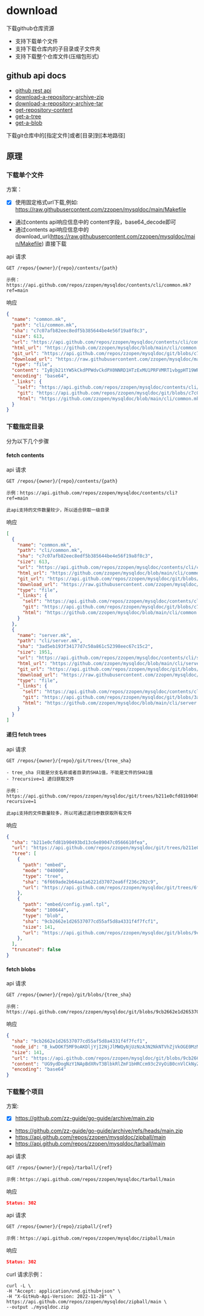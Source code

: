 # download
下载github仓库资源

- 支持下载单个文件
- 支持下载仓库内的子目录或子文件夹
- 支持下载整个仓库文件(压缩包形式)

## github api docs
- [github rest api](https://docs.github.com/en/rest/quickstart)
- [download-a-repository-archive-zip](https://docs.github.com/en/rest/repos/contents?apiVersion=2022-11-28#download-a-repository-archive-zip)
- [download-a-repository-archive-tar](https://docs.github.com/en/rest/repos/contents?apiVersion=2022-11-28#download-a-repository-archive-tar)
- [get-repository-content](https://docs.github.com/en/rest/repos/contents?apiVersion=2022-11-28#get-repository-content)
- [get-a-tree](https://docs.github.com/en/rest/git/trees?apiVersion=2022-11-28#get-a-tree)
- [get-a-blob](https://docs.github.com/en/rest/git/blobs?apiVersion=2022-11-28#get-a-blob)

下载git仓库中的[指定文件]或者[目录]到[本地路径]

## 原理
### 下载单个文件

方案：
- [x] 使用固定格式url下载,例如: https://raw.githubusercontent.com/zzopen/mysqldoc/main/Makefile
- 通过contents api响应信息中的 content字段，base64_decode即可 
- 通过contents api响应信息中的 download_url(https://raw.githubusercontent.com/zzopen/mysqldoc/main/Makefile) 直接下载

api 请求
```shell
GET /repos/{owner}/{repo}/contents/{path}

示例：https://api.github.com/repos/zzopen/mysqldoc/contents/cli/common.mk?ref=main
```

响应
```json
{
  "name": "common.mk",
  "path": "cli/common.mk",
  "sha": "c7c07afb82eec8edf5b385644be4e56f19a8f8c3",
  "size": 613,
  "url": "https://api.github.com/repos/zzopen/mysqldoc/contents/cli/common.mk?ref=main",
  "html_url": "https://github.com/zzopen/mysqldoc/blob/main/cli/common.mk",
  "git_url": "https://api.github.com/repos/zzopen/mysqldoc/git/blobs/c7c07afb82eec8edf5b385644be4e56f19a8f8c3",
  "download_url": "https://raw.githubusercontent.com/zzopen/mysqldoc/main/cli/common.mk",
  "type": "file",
  "content": "IyBjb21tYW5kCkdPPWdvCkdPX0NNRD1HTzExMU1PRFVMRT1vbgpHT19WRVQ9\nJChHTykgdmV0CkdPX0JVSUxEPSQoR08pIGJ1aWxkCkdPX0lNUE9SVFM9Z29p\nbXBvcnRzCkdPX0ZNVD1nb2ZtdApHT19DVEw9Z29jdGwKCiMgcGF0aApNQUtF\nRklMRV9QQVRIPSQoYWJzcGF0aCAkKGxhc3R3b3JkICQoTUFLRUZJTEVfTElT\nVCkpKQpNQUtFRklMRV9ESVI9JChhYnNwYXRoICQoZGlyICQoTUFLRUZJTEVf\nUEFUSCkpKQpDVVJSRU5UX1BBVEg9JChNQUtFRklMRV9ESVIpClJPT1RfUEFU\nSD0kKGFic3BhdGggJChDVVJSRU5UX1BBVEgpLy4uLykKUFJPSkVDVF9ST09U\nX1BBVEg9JChST09UX1BBVEgpCiMg5pyN5Yqh56uv5qC555uu5b2V57ud5a+5\n6Lev5b6EClNSQ19QQVRIPSQoUFJPSkVDVF9ST09UX1BBVEgpL3NyYwojIOac\njeWKoeerr+WtmOaUvuWJjeerr+aWh+S7tuagueebruW9lee7neWvuei3r+W+\nhApHT19VSV9QQVRIPSQoU1JDX1BBVEgpL3VpCiMg5YmN56uv5qC555uu5b2V\n57ud5a+56Lev5b6EClVJX1BBVEg9JChQUk9KRUNUX1JPT1RfUEFUSCkvdWkK\nIyDmnI3liqHnq6/miZPljIXovpPlh7rot6/lvoQKT1VUX1BBVEg9JChQUk9K\nRUNUX1JPT1RfUEFUSCkvbXlzcWxkb2Mtb3V0Cg==\n",
  "encoding": "base64",
  "_links": {
    "self": "https://api.github.com/repos/zzopen/mysqldoc/contents/cli/common.mk?ref=main",
    "git": "https://api.github.com/repos/zzopen/mysqldoc/git/blobs/c7c07afb82eec8edf5b385644be4e56f19a8f8c3",
    "html": "https://github.com/zzopen/mysqldoc/blob/main/cli/common.mk"
  }
}
```

### 下载指定目录
分为以下几个步骤

#### fetch contents
api 请求
```shell
GET /repos/{owner}/{repo}/contents/{path}

示例：https://api.github.com/repos/zzopen/mysqldoc/contents/cli?ref=main

此api支持的文件数量较少，所以适合获取一级目录
```

响应
```json
[
  {
    "name": "common.mk",
    "path": "cli/common.mk",
    "sha": "c7c07afb82eec8edf5b385644be4e56f19a8f8c3",
    "size": 613,
    "url": "https://api.github.com/repos/zzopen/mysqldoc/contents/cli/common.mk?ref=main",
    "html_url": "https://github.com/zzopen/mysqldoc/blob/main/cli/common.mk",
    "git_url": "https://api.github.com/repos/zzopen/mysqldoc/git/blobs/c7c07afb82eec8edf5b385644be4e56f19a8f8c3",
    "download_url": "https://raw.githubusercontent.com/zzopen/mysqldoc/main/cli/common.mk",
    "type": "file",
    "_links": {
      "self": "https://api.github.com/repos/zzopen/mysqldoc/contents/cli/common.mk?ref=main",
      "git": "https://api.github.com/repos/zzopen/mysqldoc/git/blobs/c7c07afb82eec8edf5b385644be4e56f19a8f8c3",
      "html": "https://github.com/zzopen/mysqldoc/blob/main/cli/common.mk"
    }
  },
  {
    "name": "server.mk",
    "path": "cli/server.mk",
    "sha": "3ad5eb193f34177d7c50a861c52398eec67c15c2",
    "size": 1951,
    "url": "https://api.github.com/repos/zzopen/mysqldoc/contents/cli/server.mk?ref=main",
    "html_url": "https://github.com/zzopen/mysqldoc/blob/main/cli/server.mk",
    "git_url": "https://api.github.com/repos/zzopen/mysqldoc/git/blobs/3ad5eb193f34177d7c50a861c52398eec67c15c2",
    "download_url": "https://raw.githubusercontent.com/zzopen/mysqldoc/main/cli/server.mk",
    "type": "file",
    "_links": {
      "self": "https://api.github.com/repos/zzopen/mysqldoc/contents/cli/server.mk?ref=main",
      "git": "https://api.github.com/repos/zzopen/mysqldoc/git/blobs/3ad5eb193f34177d7c50a861c52398eec67c15c2",
      "html": "https://github.com/zzopen/mysqldoc/blob/main/cli/server.mk"
    }
  }
]
```

#### 递归 fetch trees
api 请求
```shell
GET /repos/{owner}/{repo}/git/trees/{tree_sha}

- tree_sha 只能是分支名称或者目录的SHA1值，不能是文件的SHA1值
- ?recursive=1 递归获取文件

示例：https://api.github.com/repos/zzopen/mysqldoc/git/trees/b211e0cfd81b90493bd13c6e89047c0566610fea?recursive=1

此api支持的文件数量较多，所以可通过递归参数获取所有文件
```

响应
```json
{
  "sha": "b211e0cfd81b90493bd13c6e89047c0566610fea",
  "url": "https://api.github.com/repos/zzopen/mysqldoc/git/trees/b211e0cfd81b90493bd13c6e89047c0566610fea",
  "tree": [
    {
      "path": "embed",
      "mode": "040000",
      "type": "tree",
      "sha": "6f669ade2b64aa1a6221d37072ea6ff236c292c9",
      "url": "https://api.github.com/repos/zzopen/mysqldoc/git/trees/6f669ade2b64aa1a6221d37072ea6ff236c292c9"
    },
    {
      "path": "embed/config.yaml.tpl",
      "mode": "100644",
      "type": "blob",
      "sha": "9cb2662e1d26537077cd55af5d8a4331f4f7fcf1",
      "size": 141,
      "url": "https://api.github.com/repos/zzopen/mysqldoc/git/blobs/9cb2662e1d26537077cd55af5d8a4331f4f7fcf1"
    },
  ],
  "truncated": false
}
```
#### fetch blobs
api 请求
```shell
GET /repos/{owner}/{repo}/git/blobs/{tree_sha}

示例：https://api.github.com/repos/zzopen/mysqldoc/git/blobs/9cb2662e1d26537077cd55af5d8a4331f4f7fcf1
```

响应
```json
{
  "sha": "9cb2662e1d26537077cd55af5d8a4331f4f7fcf1",
  "node_id": "B_kwDOKf5MF9oAKDljYjI2NjJlMWQyNjUzNzA3N2NkNTVhZjVkOGE0MzMxZjRmN2ZjZjE",
  "size": 141,
  "url": "https://api.github.com/repos/zzopen/mysqldoc/git/blobs/9cb2662e1d26537077cd55af5d8a4331f4f7fcf1",
  "content": "UG9ydDogNzY1NApBdXRvT3BlbkRlZmF1bHRCcm93c2VyOiB0cnVlCkNyZWF0\nZVNxbEZpbGU6IHRydWUKTXlzcWw6CiAgSG9zdDogMTI3LjAuMC4xCiAgUG9y\ndDogMzMwNgogIFVzZXJuYW1lOiByb290CiAgUGFzc3dvcmQ6CiAgRGJOYW1l\nOiB0ZXN0\n",
  "encoding": "base64"
}
```

### 下载整个项目
方案:
- [x] https://github.com/zz-guide/go-guide/archive/main.zip
- https://github.com/zz-guide/go-guide/archive/refs/heads/main.zip
- https://api.github.com/repos/zzopen/mysqldoc/zipball/main
- https://api.github.com/repos/zzopen/mysqldoc/tarball/main

api 请求
```shell
GET /repos/{owner}/{repo}/tarball/{ref}

示例：https://api.github.com/repos/zzopen/mysqldoc/tarball/main
```

响应
```json
Status: 302
```

api 请求
```shell
GET /repos/{owner}/{repo}/zipball/{ref}

示例：https://api.github.com/repos/zzopen/mysqldoc/zipball/main
```

响应
```json
Status: 302
```

curl 请求示例：
```curl
curl -L \
-H "Accept: application/vnd.github+json" \
-H "X-GitHub-Api-Version: 2022-11-28" \
https://api.github.com/repos/zzopen/mysqldoc/zipball/main \
--output ./mysqldoc.zip
```